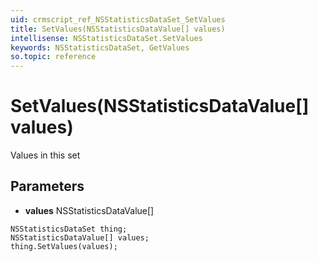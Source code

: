 ```yaml
---
uid: crmscript_ref_NSStatisticsDataSet_SetValues
title: SetValues(NSStatisticsDataValue[] values)
intellisense: NSStatisticsDataSet.SetValues
keywords: NSStatisticsDataSet, GetValues
so.topic: reference
---
```


# SetValues(NSStatisticsDataValue[] values)

Values in this set

## Parameters

* **values** NSStatisticsDataValue[]

```crmscript
NSStatisticsDataSet thing;
NSStatisticsDataValue[] values;
thing.SetValues(values);
```

